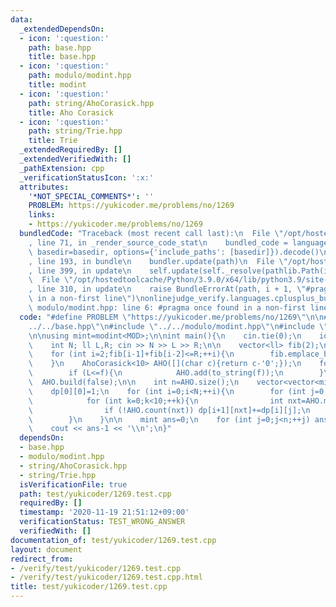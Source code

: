 ```yaml
---
data:
  _extendedDependsOn:
  - icon: ':question:'
    path: base.hpp
    title: base.hpp
  - icon: ':question:'
    path: modulo/modint.hpp
    title: modint
  - icon: ':question:'
    path: string/AhoCorasick.hpp
    title: Aho Corasick
  - icon: ':question:'
    path: string/Trie.hpp
    title: Trie
  _extendedRequiredBy: []
  _extendedVerifiedWith: []
  _pathExtension: cpp
  _verificationStatusIcon: ':x:'
  attributes:
    '*NOT_SPECIAL_COMMENTS*': ''
    PROBLEM: https://yukicoder.me/problems/no/1269
    links:
    - https://yukicoder.me/problems/no/1269
  bundledCode: "Traceback (most recent call last):\n  File \"/opt/hostedtoolcache/Python/3.9.0/x64/lib/python3.9/site-packages/onlinejudge_verify/documentation/build.py\"\
    , line 71, in _render_source_code_stat\n    bundled_code = language.bundle(stat.path,\
    \ basedir=basedir, options={'include_paths': [basedir]}).decode()\n  File \"/opt/hostedtoolcache/Python/3.9.0/x64/lib/python3.9/site-packages/onlinejudge_verify/languages/cplusplus.py\"\
    , line 193, in bundle\n    bundler.update(path)\n  File \"/opt/hostedtoolcache/Python/3.9.0/x64/lib/python3.9/site-packages/onlinejudge_verify/languages/cplusplus_bundle.py\"\
    , line 399, in update\n    self.update(self._resolve(pathlib.Path(included), included_from=path))\n\
    \  File \"/opt/hostedtoolcache/Python/3.9.0/x64/lib/python3.9/site-packages/onlinejudge_verify/languages/cplusplus_bundle.py\"\
    , line 310, in update\n    raise BundleErrorAt(path, i + 1, \"#pragma once found\
    \ in a non-first line\")\nonlinejudge_verify.languages.cplusplus_bundle.BundleErrorAt:\
    \ modulo/modint.hpp: line 6: #pragma once found in a non-first line\n"
  code: "#define PROBLEM \"https://yukicoder.me/problems/no/1269\"\n\n#include \"\
    ../../base.hpp\"\n#include \"../../modulo/modint.hpp\"\n#include \"../../string/AhoCorasick.hpp\"\
    \n\nusing mint=modint<MOD>;\n\nint main(){\n    cin.tie(0);\n    ios::sync_with_stdio(false);\n\
    \    int N; ll L,R; cin >> N >> L >> R;\n\n    vector<ll> fib(2);\n    fib[0]=fib[1]=1;\n\
    \    for (int i=2;fib[i-1]+fib[i-2]<=R;++i){\n        fib.emplace_back(fib[i-1]+fib[i-2]);\n\
    \    }\n    AhoCorasick<10> AHO([](char c){return c-'0';});\n    for (ll f:fib){\n\
    \        if (L<=f){\n            AHO.add(to_string(f));\n        }\n    }\n  \
    \  AHO.build(false);\n\n    int n=AHO.size();\n    vector<vector<mint>> dp(N+1,vector<mint>(n,0));\n\
    \    dp[0][0]=1;\n    for (int i=0;i<N;++i){\n        for (int j=0;j<n;++j){\n\
    \            for (int k=0;k<10;++k){\n                int nxt=AHO.move('0'+k,j);\n\
    \                if (!AHO.count(nxt)) dp[i+1][nxt]+=dp[i][j];\n            }\n\
    \        }\n    }\n\n    mint ans=0;\n    for (int j=0;j<n;++j) ans+=dp[N][j];\n\
    \    cout << ans-1 << '\\n';\n}"
  dependsOn:
  - base.hpp
  - modulo/modint.hpp
  - string/AhoCorasick.hpp
  - string/Trie.hpp
  isVerificationFile: true
  path: test/yukicoder/1269.test.cpp
  requiredBy: []
  timestamp: '2020-11-19 21:51:12+09:00'
  verificationStatus: TEST_WRONG_ANSWER
  verifiedWith: []
documentation_of: test/yukicoder/1269.test.cpp
layout: document
redirect_from:
- /verify/test/yukicoder/1269.test.cpp
- /verify/test/yukicoder/1269.test.cpp.html
title: test/yukicoder/1269.test.cpp
---
```

